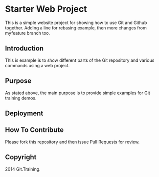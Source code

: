 # Starter Web Project

This is a simple website project for showing how  to use Git and Github together. Adding a line for rebasing example, then more changes from myfeature branch too.

## Introduction

This is example is to show different parts of the Git repository and various commands using a web project.

## Purpose
 
As stated above, the main purpose is to provide simple examples for Git training demos.

## Deployment


## How To Contribute

Please fork this repository and then issue Pull Requests for review.

## Copyright

2014 Git.Training.